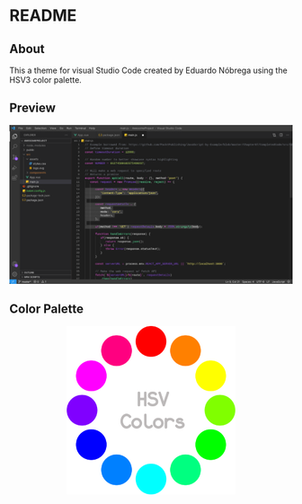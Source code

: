 # README

## About

This a theme for visual Studio Code created by Eduardo Nóbrega using the HSV3 color palette.

## Preview

![Theme Preview](./assets/preview.jpg "Theme Preview")

## Color Palette

<div style="text-align:center"><img src="assets/hsv3.png" width="300"/></div>

<!-- ## HEX Color codes

#1e1e1e
#3c3c3c

#c5ed6a
#faf16e
#f69646
#f24239
#f259a7
#f15ddf
#8e4fe9
#0047e7
#2c97ec
#5cf4f7
#5fefa4
#5fea65  

-->
